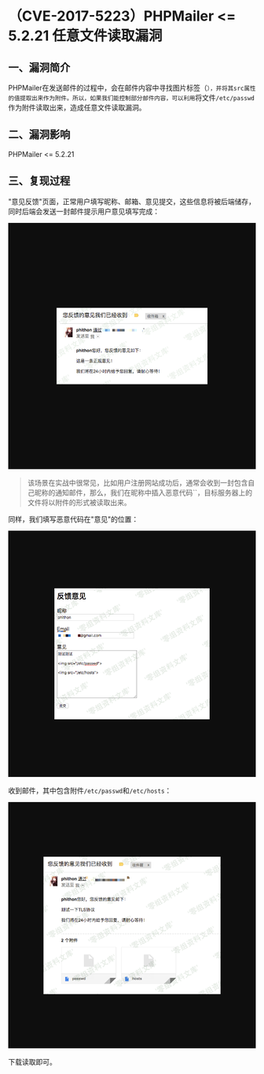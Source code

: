 （CVE-2017-5223）PHPMailer \<= 5.2.21 任意文件读取漏洞
======================================================

一、漏洞简介
------------

PHPMailer在发送邮件的过程中，会在邮件内容中寻找图片标签（`），并将其src属性的值提取出来作为附件。所以，如果我们能控制部分邮件内容，可以利用`将文件`/etc/passwd`作为附件读取出来，造成任意文件读取漏洞。

二、漏洞影响
------------

PHPMailer \<= 5.2.21

三、复现过程
------------

"意见反馈"页面，正常用户填写昵称、邮箱、意见提交，这些信息将被后端储存，同时后端会发送一封邮件提示用户意见填写完成：

![1.png](resource/(CVE-2017-5223)PHPMailer=5.2.21任意文件读取漏洞/media/rId24.png)

> 该场景在实战中很常见，比如用户注册网站成功后，通常会收到一封包含自己昵称的通知邮件，那么，我们在昵称中插入恶意代码\`\`，目标服务器上的文件将以附件的形式被读取出来。

同样，我们填写恶意代码在"意见"的位置：

![2.png](resource/(CVE-2017-5223)PHPMailer=5.2.21任意文件读取漏洞/media/rId25.png)

收到邮件，其中包含附件`/etc/passwd`和`/etc/hosts`：

![3.png](resource/(CVE-2017-5223)PHPMailer=5.2.21任意文件读取漏洞/media/rId26.png)

下载读取即可。
